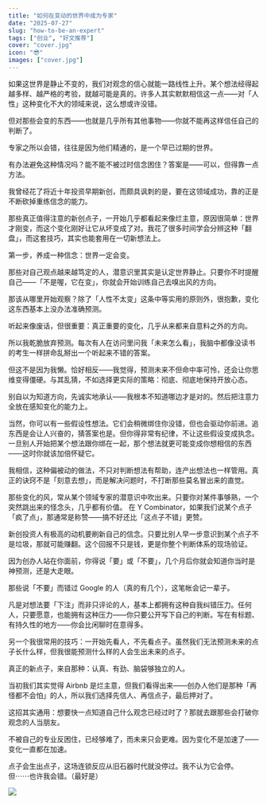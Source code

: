 ```yaml
---
title: "如何在变动的世界中成为专家"
date: "2025-07-27"
slug: "how-to-be-an-expert"
tags: ["创业", "好文推荐"]
cover: "cover.jpg"
icon: "😎"
images: ["cover.jpg"]
---
```

如果这世界是静止不变的，我们对观念的信心就能一路线性上升。某个想法经得起越多样、越严格的考验，就越可能是真的。许多人其实默默相信这一点——对「人性」这种变化不大的领域来说，这么想或许没错。



但对那些会变的东西——也就是几乎所有其他事物——你就不能再这样信任自己的判断了。



专家之所以会错，往往是因为他们精通的，是一个早已过期的世界。



有办法避免这种情况吗？能不能不被过时信念困住？答案是——可以，但得靠一点方法。



我曾经花了将近十年投资早期新创，而颇具讽刺的是，要在这领域成功，靠的正是不断砍掉重练信念的能力。



那些真正值得注意的新创点子，一开始几乎都看起来像烂主意，原因很简单：世界才刚变，而这个变化刚好让它从坏变成了对。我花了很多时间学会分辨这种「翻盘」，而这套技巧，其实也能套用在一切新想法上。



第一步，养成一种信念：世界一定会变。



那些对自己观点越来越笃定的人，潜意识里其实是认定世界静止。只要你不时提醒自己——「不是喔，它在变」，你就会开始训练自己去嗅出风的方向。



那该从哪里开始观察？除了「人性不太变」这条中等实用的原则外，很抱歉，变化这东西基本上没办法准确预测。



听起来像废话，但很重要：真正重要的变化，几乎从来都来自意料之外的方向。



所以我乾脆放弃预测。每次有人在访问里问我「未来怎么看」，我脑中都像没读书的考生一样拼命乱掰出一个听起来不错的答案。



但这不是因为我懒。恰好相反——我觉得，预测未来不但命中率可怜，还会让你思维变得僵硬。与其乱猜，不如选择更实际的策略：彻底、彻底地保持开放心态。



别自以为知道方向，先诚实地承认——我根本不知道哪边才是对的。然后把注意力全放在感知变化的能力上。



当然，你可以有一些假设性想法。它们会稍微绑住你没错，但也会驱动你前进。追东西是会让人兴奋的，猜答案也是。但你得非常有纪律，不让这些假设变成执念。
一旦别人开始把某个想法跟你绑在一起，那个想法就更可能变成你想相信的东西——这时你就该加倍怀疑它。



我相信，这种偏被动的做法，不只对判断想法有帮助，连产出想法也一样管用。真正的诀窍不是「刻意去想」，而是解决问题时，不打断那些莫名冒出来的直觉。



那些变化的风，常从某个领域专家的潜意识中吹出来。只要你对某件事够熟，一个突然跳出来的怪念头，几乎都有价值。
在 Y Combinator，如果我们说某个点子「疯了点」，那通常是称赞——搞不好还比「这点子不错」更赞。



新创投资人有极高的动机要刷新自己的信念。只要比别人早一步意识到某个点子不是垃圾，那就可能赚翻。这个回报不只是钱，更是你整个判断体系的现场验证。



因为创办人站在你面前，你得说「要」或「不要」，几个月后你就会知道你当时是神预测，还是大走眼。



那些说「不要」而错过 Google 的人（真的有几个），这笔帐会记一辈子。



凡是对想法要「下注」而非只评论的人，基本上都拥有这种自我纠错压力。任何人，只要愿意，也能拥有这种压力——你只要公开写下自己的判断。写在有标题、有持久性的地方——你会比闲聊时在意得多。



另一个我很常用的技巧：一开始先看人，不先看点子。虽然我们无法预测未来的点子长什么样，但我很能预测什么样的人会生出未来的点子。



真正的新点子，来自那种：认真、有劲、脑袋够独立的人。



当初我们其实觉得 Airbnb 是烂主意，但我们看得出来——创办人他们是那种「再怪都不会怕」的人，所以我们选择先信人、再信点子，最后押对了。



这招其实通用：想要快一点知道自己什么观念已经过时了？那就去跟那些会打破你观念的人当朋友。



不被自己的专业反困住，已经够难了，而未来只会更难。因为变化不是加速了——变化一直都在加速。



点子会生出点子，这场连锁反应从旧石器时代就没停过。我不认为它会停。
但⋯⋯也许我会错。（最好是）




![](https://prod-files-secure.s3.us-west-2.amazonaws.com/112d0858-5090-4d34-a606-b75eb8d65fd2/46476355-9cf3-4e99-9b7a-3531bc426380/1000202064.png?X-Amz-Algorithm=AWS4-HMAC-SHA256&X-Amz-Content-Sha256=UNSIGNED-PAYLOAD&X-Amz-Credential=ASIAZI2LB466WH5MGNMP%2F20251010%2Fus-west-2%2Fs3%2Faws4_request&X-Amz-Date=20251010T203248Z&X-Amz-Expires=3600&X-Amz-Security-Token=IQoJb3JpZ2luX2VjEFwaCXVzLXdlc3QtMiJIMEYCIQD2JXMJOC2WbfTit95UgpeDPsBWUHkk8LXvIHppaPSI9wIhAOZ%2BL7h5%2FSbe2HyfIWfaGNsbKbBxyD3ogIpzFlHdvTVgKogECPX%2F%2F%2F%2F%2F%2F%2F%2F%2F%2FwEQABoMNjM3NDIzMTgzODA1IgxNuraZA2B7r3do5nwq3APp2hfRIpzds9Qhl9dAGd%2BB1oRYxaIdsUJH4QYn1AOdaqsy0NIvhn6Dg8z%2Fp9J%2Fbg5knmutt8OUYwQv4G3Av0vEMXYc1HFEQ5WggyHy4VNjN3A6or7GbUXqzi4XEvND%2B6y4VIiW3HYVr6zQUjurwUltY5sQbN62FRZGkCeVTu%2BybYhGxP5KD0SS9uXQVC4g7gilEdguCNRS0lnhQeXwB%2B9SLEjhrllvZrP6zGY7sdCffwCOaByq2EmPIRq4rDV8Rs1WJ8ns6%2BItaF8N1BtWPw0c97Q0xP6gp%2BYFdUbSW7qAOCBKBSmLkg3klO2sldo5i6VaaLJnT1zukh1ewSLAywM7bNgQW7edFjeV06mgQHopHl%2FFdw5eO%2FnXbH%2B3avaPqQLUI3fGaDyZzjVLo8q3dJUh%2F2IbDWxz5ktiyhhCwFc2qjCT56MtMeMj3slLM2UpGXKeO%2FrvJ9LCBiZbZwXDfwfi6RmdCXAfDshIMTDcqfObiflFkX46T2NrlZmatTNPf5F19oHQq51gPpCWcQSJqpOh9BPisp90BMS5EWGvQuVYSBDeM1MTlrxJ%2B4Bizt1gVzo9pu7f%2BChqQeewXaMdivmsa8uo8Fm2mejwEe4%2Fz7vs4pQdZL85AzmHRGA%2FQTCZvqXHBjqkAfdX2SG60Dh6pdYi018Y1oZR%2Bo2yzzjDYuJWjR1wyZ98TwhHaTwqhB%2FajCIaQ3xxLi395ryCKNlVoKAzpeaozquafCkSL02xpESlMxjA%2BHPKXyQJ5VkR0CuOQBybSFdjH63CC3SkfaqQzVoDVK%2FxWLss3xiN0P4wduZ0Zngsuwl5cDOrSxx79sSrBHdVhFm8bHMHRHsqEEnageFO0qFc%2BAgqkaEL&X-Amz-Signature=10d83ad61d470b09766ac5b2620896946b69f2f52d3ababeda27fe5ca385a43b&X-Amz-SignedHeaders=host&x-amz-checksum-mode=ENABLED&x-id=GetObject)


